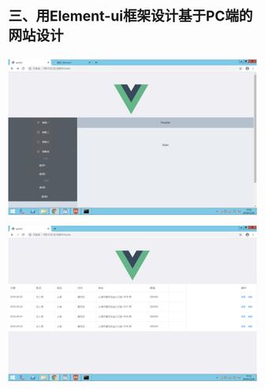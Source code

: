 # 三、用Element-ui框架设计基于PC端的网站设计
![侧边导航栏](https://github.com/Luojiachunaaa/frontend/blob/master/images/%E7%AC%AC%E4%BA%8C%E9%A2%98:%E4%B8%89(1).png)
---
![表格](https://github.com/Luojiachunaaa/frontend/blob/master/images/%E7%AC%AC%E4%BA%8C%E9%A2%98:%E4%B8%89(2).png)
